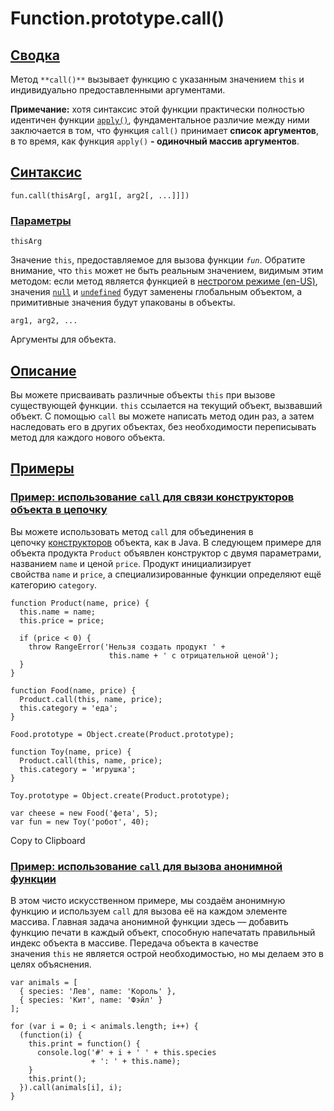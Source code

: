 # Function.prototype.call()

## [Сводка](https://developer.mozilla.org/ru/docs/Web/JavaScript/Reference/Global_Objects/Function/call#summary "Permalink to Сводка")

Метод `**call()**` вызывает функцию с указанным значением `this` и индивидуально предоставленными аргументами.

**Примечание:** хотя синтаксис этой функции практически полностью идентичен функции [`apply()`](https://developer.mozilla.org/ru/docs/Web/JavaScript/Reference/Global_Objects/Function/apply), фундаментальное различие между ними заключается в том, что функция `call()` принимает **список аргументов**, в то время, как функция `apply()` **- одиночный массив аргументов**.

## [Синтаксис](https://developer.mozilla.org/ru/docs/Web/JavaScript/Reference/Global_Objects/Function/call#syntax "Permalink to Синтаксис")

```
fun.call(thisArg[, arg1[, arg2[, ...]]])
```

### [Параметры](https://developer.mozilla.org/ru/docs/Web/JavaScript/Reference/Global_Objects/Function/call#parameters "Permalink to Параметры")

`thisArg`

Значение `this`, предоставляемое для вызова функции _`fun`_. Обратите внимание, что `this` может не быть реальным значением, видимым этим методом: если метод является функцией в [нестрогом режиме (en-US)](https://developer.mozilla.org/en-US/docs/Web/JavaScript/Reference/Strict_mode "Currently only available in English (US)"), значения [`null`](https://developer.mozilla.org/ru/docs/Web/JavaScript/Reference/Operators/null) и [`undefined`](https://developer.mozilla.org/ru/docs/Web/JavaScript/Reference/Global_Objects/undefined) будут заменены глобальным объектом, а примитивные значения будут упакованы в объекты.

`arg1, arg2, ...`

Аргументы для объекта.

## [Описание](https://developer.mozilla.org/ru/docs/Web/JavaScript/Reference/Global_Objects/Function/call#description "Permalink to Описание")

Вы можете присваивать различные объекты `this` при вызове существующей функции. `this` ссылается на текущий объект, вызвавший объект. С помощью `call` вы можете написать метод один раз, а затем наследовать его в других объектах, без необходимости переписывать метод для каждого нового объекта.

## [Примеры](https://developer.mozilla.org/ru/docs/Web/JavaScript/Reference/Global_Objects/Function/call#examples "Permalink to Примеры")

### [Пример: использование `call` для связи конструкторов объекта в цепочку](https://developer.mozilla.org/ru/docs/Web/JavaScript/Reference/Global_Objects/Function/call#example_using_call_to_chain_constructors_for_an_object "Permalink to Пример: использование call для связи конструкторов объекта в цепочку")

Вы можете использовать метод `call` для объединения в цепочку [конструкторов](https://developer.mozilla.org/ru/docs/Web/JavaScript/Reference/Operators/new) объекта, как в Java. В следующем примере для объекта продукта `Product` объявлен конструктор с двумя параметрами, названием `name` и ценой `price`. Продукт инициализирует свойства `name` и `price`, а специализированные функции определяют ещё категорию `category`.

```
function Product(name, price) {
  this.name = name;
  this.price = price;

  if (price < 0) {
    throw RangeError('Нельзя создать продукт ' +
                      this.name + ' с отрицательной ценой');
  }
}

function Food(name, price) {
  Product.call(this, name, price);
  this.category = 'еда';
}

Food.prototype = Object.create(Product.prototype);

function Toy(name, price) {
  Product.call(this, name, price);
  this.category = 'игрушка';
}

Toy.prototype = Object.create(Product.prototype);

var cheese = new Food('фета', 5);
var fun = new Toy('робот', 40);
```

Copy to Clipboard

### [Пример: использование `call` для вызова анонимной функции](https://developer.mozilla.org/ru/docs/Web/JavaScript/Reference/Global_Objects/Function/call#example_using_call_to_invoke_an_anonymous_function "Permalink to Пример: использование call для вызова анонимной функции")

В этом чисто искусственном примере, мы создаём анонимную функцию и используем `call` для вызова её на каждом элементе массива. Главная задача анонимной функции здесь — добавить функцию печати в каждый объект, способную напечатать правильный индекс объекта в массиве. Передача объекта в качестве значения `this` не является острой необходимостью, но мы делаем это в целях объяснения.

```
var animals = [
  { species: 'Лев', name: 'Король' },
  { species: 'Кит', name: 'Фэйл' }
];

for (var i = 0; i < animals.length; i++) {
  (function(i) {
    this.print = function() {
      console.log('#' + i + ' ' + this.species
                  + ': ' + this.name);
    }
    this.print();
  }).call(animals[i], i);
}
```